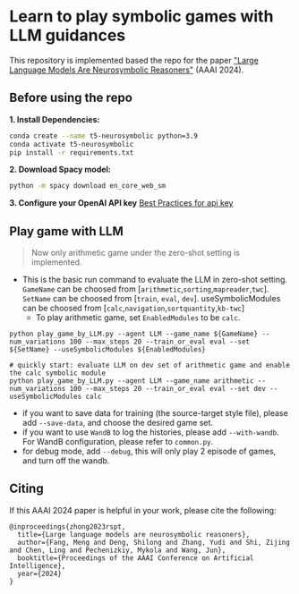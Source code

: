 # Learn to play symbolic games with LLM guidances
This repository is implemented based the repo for the paper ["Large Language Models Are Neurosymbolic Reasoners"](https://arxiv.org/abs/2401.09334) (AAAI 2024).

## Before using the repo

**1. Install Dependencies:**
```bash
conda create --name t5-neurosymbolic python=3.9
conda activate t5-neurosymbolic
pip install -r requirements.txt
```

**2. Download Spacy model:**
```bash
python -m spacy download en_core_web_sm
```

**3. Configure your OpenAI API key**
[Best Practices for api key](https://help.openai.com/en/articles/5112595-best-practices-for-api-key-safety)

## Play game with LLM
> Now only arithmetic game under the zero-shot setting is implemented.
- This is the basic run command to evaluate the LLM in zero-shot setting. `GameName` can be choosed from [`arithmetic`,`sorting`,`mapreader`,`twc`]. `SetName` can be choosed from [`train`, `eval`, `dev`]. useSymbolicModules can be choosed from [`calc`,`navigation`,`sortquantity`,`kb-twc`]
  - To play arithmetic game, set `EnabledModules` to be `calc`.

```shell
python play_game_by_LLM.py --agent LLM --game_name ${GameName} --num_variations 100 --max_steps 20 --train_or_eval eval --set ${SetName} --useSymbolicModules ${EnabledModules}
```

```shell
# quickly start: evaluate LLM on dev set of arithmetic game and enable the calc symbolic module
python play_game_by_LLM.py --agent LLM --game_name arithmetic --num_variations 100 --max_steps 20 --train_or_eval eval --set dev --useSymbolicModules calc
```
- if you want to save data for training (the source-target style file), please add `--save-data`, and choose the desired game set.
- if you want to use `WandB` to log the histories, please add `--with-wandb`. For WandB configuration, please refer to `common.py`.
- for debug mode, add `--debug`, this will only play 2 episode of games, and turn off the wandb.


## Citing

If this AAAI 2024 paper is helpful in your work, please cite the following:

```
@inproceedings{zhong2023rspt,
  title={Large language models are neurosymbolic reasoners},
  author={Fang, Meng and Deng, Shilong and Zhang, Yudi and Shi, Zijing and Chen, Ling and Pechenizkiy, Mykola and Wang, Jun},
  booktitle={Proceedings of the AAAI Conference on Artificial Intelligence},
  year={2024}
}
```